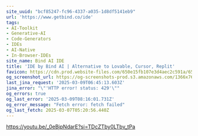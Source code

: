 ```yaml
---
site_uuid: "bcf85247-fc96-4337-a035-1d8df5141eb9"
url: 'https://www.getbind.co/ide'
tags:
- AI-Toolkit
- Generative-AI
- Code-Generators
- IDEs
- AI-Native
- In-Browser-IDEs
site_name: Bind AI IDE
title: 'IDE by Bind AI | Alternative to Lovable, Cursor, Replit'
favicon: https://cdn.prod.website-files.com/650e15fb107e3d4aec2c591a/65138a6f318595b7998c5d3c_favicon32-black.svg
og_screenshot_url: https://og-screenshots-prod.s3.amazonaws.com/1366x768/80/false/821d2f71b0b3f450add5a7747eaec1da1356b2cd9ccd286965901a43b589ac4e.jpeg
last_jina_request: '2025-03-09T06:45:13.603Z'
jina_error: "\"'HTTP error! status: 429'\""
og_errors: true
og_last_error: '2025-03-09T08:16:01.731Z'
og_error_message: "Fetch error: fetch failed"
og_last_fetch: 2025-03-07T05:20:56.440Z
---
```


https://youtu.be/_0eBjpNdarE?si=TDcZTby0LTbv_tPa

